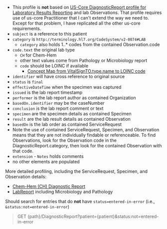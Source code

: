 
- This profile is **not** based on [US-Core DiagnosticReport profile for Laboratory Results Reporting](https://hl7.org/fhir/us/core/StructureDefinition-us-core-diagnosticreport-lab.html) and lab Observations. That profile requires use of us-core Practitioner that I can't extend the way we need to. Except for that problem, I have replicated all the other us-core requirements.
- `subject` is a reference to this patient
- `category` is `http://terminology.hl7.org/CodeSystem/v2-0074#LAB`
  - `category` also holds 1..* codes from the contained Observation.code
- `code.text` the original lab type
  - `CH` for Chem-Hem
  - other text values come from Pathology or Microbiology report
  - `code` should be LOINC if available
    - [Concept Map from VitalSignTO.type.name to LOINC code](ConceptMap-VF-VitalsCodes.html)
- `identifier` will have cross reference to original source
- `status` is `final`
- `effectiveDateTime` when the specimen was captured
- `issued` is the lab report timestamp
- `performer` is the lab report author as contained Organization
- `basedOn.identifier` may be the caseNumber
- `conclusion` is the lab report comment or text
- `specimen` are the specimen details as contained Specimen
- `result` are the lab result details as contained Observation
- `basedOn` is the lab order as contained ServiceRequest
- Note the use of contained ServiceRequest, Specimen, and Observation means that they are not individually findable or referenceable. To find Observations, look for the Observation code in the DiagnosticReport.category, then look for the contained Observation with that code.
- `extension` - `Notes` holds comments
- no other elements are populated

More detailed profiling, including the ServiceRequest, Specimen, and Observation details:

- [Chem-Hem (CH) Diagnostic Report](StructureDefinition-VA.MHV.PHR.chReport.html)
- [LabReport](StructureDefinition-VA.MHV.PHR.labReport.html) including Microbiology and Pathology

Should search for entries that do **not** have `status=entered-in-error` (i.e., `&status:not=entered-in-error`)
> GET {path}/DiagnosticReport?patient={patient}&status:not=entered-in-error
